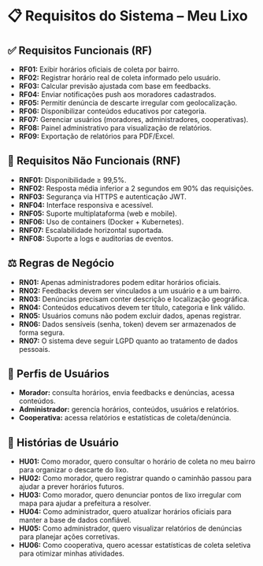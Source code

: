 # 📋 Requisitos do Sistema – Meu Lixo

## ✅ Requisitos Funcionais (RF)
- **RF01:** Exibir horários oficiais de coleta por bairro.  
- **RF02:** Registrar horário real de coleta informado pelo usuário.  
- **RF03:** Calcular previsão ajustada com base em feedbacks.  
- **RF04:** Enviar notificações push aos moradores cadastrados.  
- **RF05:** Permitir denúncia de descarte irregular com geolocalização.  
- **RF06:** Disponibilizar conteúdos educativos por categoria.  
- **RF07:** Gerenciar usuários (moradores, administradores, cooperativas).  
- **RF08:** Painel administrativo para visualização de relatórios.  
- **RF09:** Exportação de relatórios para PDF/Excel.  

## 🚫 Requisitos Não Funcionais (RNF)
- **RNF01:** Disponibilidade ≥ 99,5%.  
- **RNF02:** Resposta média inferior a 2 segundos em 90% das requisições.  
- **RNF03:** Segurança via HTTPS e autenticação JWT.  
- **RNF04:** Interface responsiva e acessível.  
- **RNF05:** Suporte multiplataforma (web e mobile).  
- **RNF06:** Uso de containers (Docker + Kubernetes).  
- **RNF07:** Escalabilidade horizontal suportada.  
- **RNF08:** Suporte a logs e auditorias de eventos.  

## ⚖️ Regras de Negócio
- **RN01:** Apenas administradores podem editar horários oficiais.  
- **RN02:** Feedbacks devem ser vinculados a um usuário e a um bairro.  
- **RN03:** Denúncias precisam conter descrição e localização geográfica.  
- **RN04:** Conteúdos educativos devem ter título, categoria e link válido.  
- **RN05:** Usuários comuns não podem excluir dados, apenas registrar.  
- **RN06:** Dados sensíveis (senha, token) devem ser armazenados de forma segura.  
- **RN07:** O sistema deve seguir LGPD quanto ao tratamento de dados pessoais.  

## 👤 Perfis de Usuários
- **Morador:** consulta horários, envia feedbacks e denúncias, acessa conteúdos.  
- **Administrador:** gerencia horários, conteúdos, usuários e relatórios.  
- **Cooperativa:** acessa relatórios e estatísticas de coleta/denúncia.  

## 📖 Histórias de Usuário
- **HU01:** Como morador, quero consultar o horário de coleta no meu bairro para organizar o descarte do lixo.  
- **HU02:** Como morador, quero registrar quando o caminhão passou para ajudar a prever horários futuros.  
- **HU03:** Como morador, quero denunciar pontos de lixo irregular com mapa para ajudar a prefeitura a resolver.  
- **HU04:** Como administrador, quero atualizar horários oficiais para manter a base de dados confiável.  
- **HU05:** Como administrador, quero visualizar relatórios de denúncias para planejar ações corretivas.  
- **HU06:** Como cooperativa, quero acessar estatísticas de coleta seletiva para otimizar minhas atividades.  
